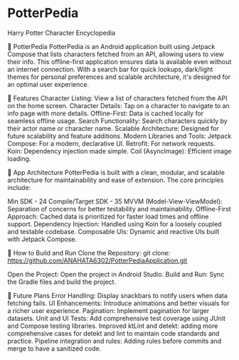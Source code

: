 # PotterPedia
Harry Potter Character Encyclopedia

🌟 PotterPedia
PotterPedia is an Android application built using Jetpack Compose that lists characters fetched from an API, allowing users to view their info. 
This offline-first application ensures data is available even without an internet connection. 
With a search bar for quick lookups, dark/light themes for personal preferences and scalable architecture, it's designed for an optimal user experience.

📱 Features
Character Listing: View a list of characters fetched from the API on the home screen.
Character Details: Tap on a character to navigate to an info page with more details.
Offline-First: Data is cached locally for seamless offline usage.
Search Functionality: Search characters quickly by their actor name or character name.
Scalable Architecture: Designed for future scalability and feature additions.
Modern Libraries and Tools:
Jetpack Compose: For a modern, declarative UI.
Retrofit: For network requests.
Koin: Dependency injection made simple.
Coil (AsyncImage): Efficient image loading.

🎯 App Architecture
PotterPedia is built with a clean, modular, and scalable architecture for maintainability and ease of extension. The core principles include:

Min SDK - 24
Compile/Target SDK - 35
MVVM (Model-View-ViewModel): Separation of concerns for better testability and maintainability.
Offline-First Approach: Cached data is prioritized for faster load times and offline support.
Dependency Injection: Handled using Koin for a loosely coupled and testable codebase.
Composable UIs: Dynamic and reactive UIs built with Jetpack Compose.

📖 How to Build and Run
Clone the Repository:
git clone: https://github.com/ANAHATA6302/PotterPediaApplication.git

Open the Project: Open the project in Android Studio.
Build and Run: Sync the Gradle files and build the project.

🌟 Future Plans
Error Handling: Display snackbars to notify users when data fetching fails.
UI Enhancements: Introduce animations and better visuals for a richer user experience.
Pagination: Implement pagination for larger datasets.
Unit and UI Tests: Add comprehensive test coverage using JUnit and Compose testing libraries.
Improved ktLint and detekt: adding more comprehensive cases for detekt and lint to maintain code standards and practice.
Pipeline integration and rules: Adding rules before commits and merge to have a sanitized code.
